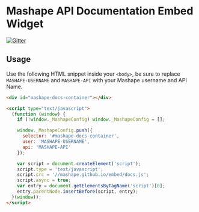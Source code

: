 # Mashape API Documentation Embed Widget

[![Gitter](https://badges.gitter.im/Join%20Chat.svg)](https://gitter.im/Mashape/embed?utm_source=badge&utm_medium=badge&utm_campaign=pr-badge&utm_content=badge)

## Usage

Use the following HTML snippet inside your `<body>`, be sure to replace `MASHAPE-USERNAME` and `MASHAPE-API` with your Mashape username and API Name.

```html
<div id="mashape-docs-container"></div>

<script type="text/javascript">
  (function (window) {
    if (!window._MashapeConfig) window._MashapeConfig = [];

    window._MashapeConfig.push({
      selector: '#mashape-docs-container',
      user: 'MASHAPE-USERNAME',
      api: 'MASHAPE-API'
    });

    var script = document.createElement('script');
    script.type = 'text/javascript';
    script.src = '//mashape.github.io/embed/docs.js';
    script.async = true;
    var entry = document.getElementsByTagName('script')[0];
    entry.parentNode.insertBefore(script, entry);
  }(window));
</script>
```
